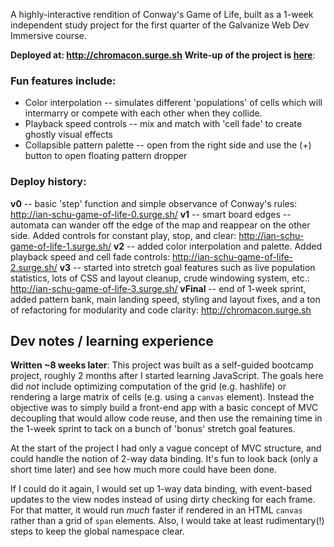 
A highly-interactive rendition of Conway's Game of Life, built as a 1-week independent study project for the first quarter of the Galvanize Web Dev Immersive course.

**Deployed at: http://chromacon.surge.sh**
**Write-up of the project is [here](https://medium.com/@ianschum/chromacon-a-highly-interactive-conways-game-of-life-built-in-javascript-627153f459ec)**:

### Fun features include:
* Color interpolation -- simulates different 'populations' of cells which will intermarry or compete with each other when they collide.
* Playback speed controls -- mix and match with 'cell fade' to create ghostly visual effects
* Collapsible pattern palette -- open from the right side and use the (+) button to open floating pattern dropper

### Deploy history:
**v0** -- basic 'step' function and simple observance of Conway's rules:
http://ian-schu-game-of-life-0.surge.sh/
**v1** -- smart board edges -- automata can wander off the edge of the map and reappear on the other side. Added controls for constant play, stop, and clear:
http://ian-schu-game-of-life-1.surge.sh/
**v2** -- added color interpolation and palette. Added playback speed and cell fade controls:
http://ian-schu-game-of-life-2.surge.sh/
**v3** -- started into stretch goal features such as live population statistics, lots of CSS and layout cleanup, crude windowing system, etc.:
http://ian-schu-game-of-life-3.surge.sh/
**vFinal** -- end of 1-week sprint, added pattern bank, main landing speed, styling and layout fixes, and a ton of refactoring for modularity and code clarity:
http://chromacon.surge.sh

## Dev notes / learning experience
**Written ~8 weeks later**:
This project was built as a self-guided bootcamp project, roughly 2 months after I started learning JavaScript. The goals here did _not_ include optimizing computation of the grid (e.g. hashlife) or rendering a large matrix of cells (e.g. using a `canvas` element). Instead the objective was to simply build a front-end app with a basic concept of MVC decoupling that would allow code reuse, and then use the remaining time in the 1-week sprint to tack on a bunch of 'bonus' stretch goal features.

At the start of the project I had only a vague concept of MVC structure, and could handle the notion of 2-way data binding. It's fun to look back (only a short time later) and see how much more could have been done.

If I could do it again, I would set up 1-way data binding, with event-based updates to the view nodes instead of using dirty checking for each frame. For that matter, it would run _much_ faster if rendered in an HTML `canvas` rather than a grid of `span` elements. Also, I would take at least rudimentary(!) steps to keep the global namespace clear.

